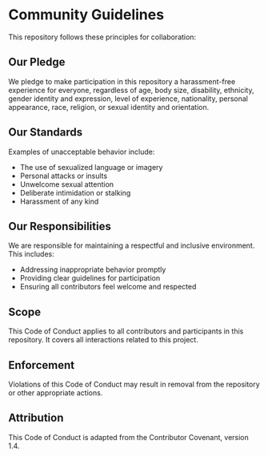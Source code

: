 # Community Guidelines

This repository follows these principles for collaboration:

## Our Pledge

We pledge to make participation in this repository a harassment-free experience for everyone, regardless of age, body size, disability, ethnicity, gender identity and expression, level of experience, nationality, personal appearance, race, religion, or sexual identity and orientation.

## Our Standards

Examples of unacceptable behavior include:

- The use of sexualized language or imagery
- Personal attacks or insults
- Unwelcome sexual attention
- Deliberate intimidation or stalking
- Harassment of any kind

## Our Responsibilities

We are responsible for maintaining a respectful and inclusive environment. This includes:

- Addressing inappropriate behavior promptly
- Providing clear guidelines for participation
- Ensuring all contributors feel welcome and respected

## Scope

This Code of Conduct applies to all contributors and participants in this repository. It covers all interactions related to this project.

## Enforcement

Violations of this Code of Conduct may result in removal from the repository or other appropriate actions.

## Attribution

This Code of Conduct is adapted from the Contributor Covenant, version 1.4.
